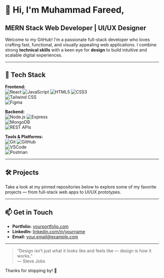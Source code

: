 # 👋 Hi, I'm Muhammad Fareed,

## MERN Stack Web Developer | UI/UX Designer

Welcome to my GitHub! I'm a passionate full-stack developer who loves crafting fast, functional, and visually appealing web applications. I combine strong **technical skills** with a keen eye for **design** to build intuitive and scalable digital experiences.

---

## 🔧 Tech Stack

**Frontend:**  
![React](https://img.shields.io/badge/-React-61DAFB?style=flat&logo=react&logoColor=black) 
![JavaScript](https://img.shields.io/badge/-JavaScript-F7DF1E?style=flat&logo=javascript&logoColor=black) 
![HTML5](https://img.shields.io/badge/-HTML5-E34F26?style=flat&logo=html5&logoColor=white) 
![CSS3](https://img.shields.io/badge/-CSS3-1572B6?style=flat&logo=css3&logoColor=white)  
![Tailwind CSS](https://img.shields.io/badge/-Tailwind%20CSS-38B2AC?style=flat&logo=tailwind-css&logoColor=white)  
![Figma](https://img.shields.io/badge/-Figma-F24E1E?style=flat&logo=figma&logoColor=white)

**Backend:**  
![Node.js](https://img.shields.io/badge/-Node.js-339933?style=flat&logo=node.js&logoColor=white) 
![Express](https://img.shields.io/badge/-Express-000000?style=flat&logo=express&logoColor=white)  
![MongoDB](https://img.shields.io/badge/-MongoDB-47A248?style=flat&logo=mongodb&logoColor=white)  
![REST APIs](https://img.shields.io/badge/-REST%20API-FF6F61?style=flat)

**Tools & Platforms:**  
![Git](https://img.shields.io/badge/-Git-F05032?style=flat&logo=git&logoColor=white) 
![GitHub](https://img.shields.io/badge/-GitHub-181717?style=flat&logo=github&logoColor=white)  
![VSCode](https://img.shields.io/badge/-VS%20Code-007ACC?style=flat&logo=visual-studio-code&logoColor=white)  
![Postman](https://img.shields.io/badge/-Postman-FF6C37?style=flat&logo=postman&logoColor=white)

---

## 🛠️ Projects

Take a look at my pinned repositories below to explore some of my favorite projects — from full-stack web apps to UI/UX prototypes.

---

## 📫 Get in Touch

- **Portfolio:** [yourportfolio.com](https://yourportfolio.com)  
- **LinkedIn:** [linkedin.com/in/yourname](https://linkedin.com/in/yourname)  
- **Email:** your.email@example.com

---

> “Design isn’t just what it looks like and feels like — design is how it works.”  
> — Steve Jobs

Thanks for stopping by! 🚀
